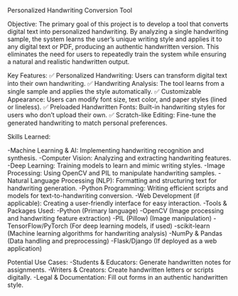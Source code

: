 

Personalized Handwriting Conversion Tool


Objective:
The primary goal of this project is to develop a tool that converts digital text into personalized handwriting. By analyzing a single handwriting sample, the system learns the user’s unique writing style and applies it to any digital text or PDF, producing an authentic handwritten version. This eliminates the need for users to repeatedly train the system while ensuring a natural and realistic handwritten output.

Key Features:
✅ Personalized Handwriting: Users can transform digital text into their own handwriting.
✅ Handwriting Analysis: The tool learns from a single sample and applies the style automatically.
✅ Customizable Appearance: Users can modify font size, text color, and paper styles (lined or lineless).
✅ Preloaded Handwritten Fonts: Built-in handwriting styles for users who don’t upload their own.
✅ Scratch-like Editing: Fine-tune the generated handwriting to match personal preferences.

Skills Learned:

-Machine Learning & AI: Implementing handwriting recognition and synthesis.
-Computer Vision: Analyzing and extracting handwriting features.
-Deep Learning: Training models to learn and mimic writing styles.
-Image Processing: Using OpenCV and PIL to manipulate handwriting samples.
-Natural Language Processing (NLP): Formatting and structuring text for handwriting generation.
-Python Programming: Writing efficient scripts and models for text-to-handwriting conversion.
-Web Development (if applicable): Creating a user-friendly interface for easy interaction.
-Tools & Packages Used:
-Python (Primary language)
-OpenCV (Image processing and handwriting feature extraction)
-PIL (Pillow) (Image manipulation)
-TensorFlow/PyTorch (For deep learning models, if used)
-scikit-learn (Machine learning algorithms for handwriting analysis)
-NumPy & Pandas (Data handling and preprocessing)
-Flask/Django (If deployed as a web application)

Potential Use Cases:
-Students & Educators: Generate handwritten notes for assignments.
-Writers & Creators: Create handwritten letters or scripts digitally.
-Legal & Documentation: Fill out forms in an authentic handwritten style.
